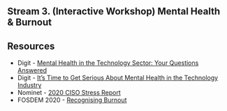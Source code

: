 ## Stream 3. (Interactive Workshop) Mental Health & Burnout


## Resources
 - Digit - [Mental Health in the Technology Sector: Your Questions Answered](https://digit.fyi/mental-health-in-the-technology-sector-your-questions-answered/)
 - Digit - [It’s Time to Get Serious About Mental Health in the Technology Industry](https://digit.fyi/mental-health-technology-industry/)
 - Nominet - [2020 CISO Stress Report](https://media.nominetcyber.com/wp-content/uploads/2020/02/Nominet_The-CISO-Stress-Report_2020_V10.pdf)
 - FOSDEM 2020 - [Recognising Burnout](https://fosdem.org/2020/schedule/event/burnout/)
